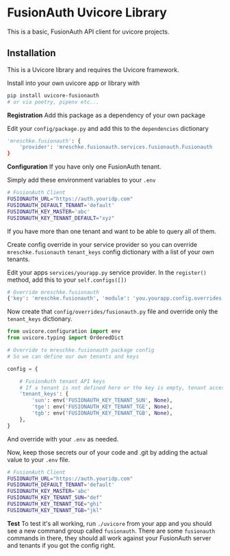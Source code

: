 # FusionAuth Uvicore Library


This is a basic, FusionAuth API client for uvicore projects.


## Installation

This is a Uvicore library and requires the Uvicore framework.

Install into your own uvicore app or library with
```bash
pip install uvicore-fusionauth
# or via poetry, pipenv etc...
```

**Registration**
Add this package as a dependency of your own package

Edit your `config/package.py` and add this to the `dependencies` dictionary
```python
'mreschke.fusionauth': {
    'provider': 'mreschke.fusionauth.services.fusionauth.Fusionauth
}
```

**Configuration**
If you have only one FusionAuth tenant.

Simply add these environment variables to your `.env`
```bash
# FusionAuth Client
FUSIONAUTH_URL="https://auth.youridp.com"
FUSIONAUTH_DEFAULT_TENANT='default'
FUSIONAUTH_KEY_MASTER='abc'
FUSIONAUTH_KEY_TENANT_DEFAULT="xyz"
```

If you have more than one tenant and want to be able to query all of them.

Create config override in your service provider so you can override `mreschke.fusionauth` `tenant_keys` config dictionary with a list of your own tenants.

Edit your apps `services/yourapp.py` service provider.  In the `register()` method, add this to your `self.configs([])`
```python
# Override mreschke.fusionauth
{'key': 'mreschke.fusionauth', 'module': 'you.yourapp.config.overrides.fusionauth.config'},
```

Now create that `config/overrides/fusionauth.py` file and override only the `tenant_keys` dictionary.
```python
from uvicore.configuration import env
from uvicore.typing import OrderedDict

# Override to mreschke.fusionauth package config
# So we can define our own tenants and keys

config = {

    # FusionAuth tenant API keys
    # If a tenant is not defined here or the key is empty, tenant access is denied
    'tenant_keys': {
        'sun': env('FUSIONAUTH_KEY_TENANT_SUN', None),
        'tge': env('FUSIONAUTH_KEY_TENANT_TGE', None),
        'tgb': env('FUSIONAUTH_KEY_TENANT_TGB', None),
    },
}
```

And override with your `.env` as needed.

Now, keep those secrets our of your code and .git by adding the actual value to your `.env` file.
```bash
# FusionAuth Client
FUSIONAUTH_URL="https://auth.youridp.com"
FUSIONAUTH_DEFAULT_TENANT='default'
FUSIONAUTH_KEY_MASTER='abc'
FUSIONAUTH_KEY_TENANT_SUN="def"
FUSIONAUTH_KEY_TENANT_TGE="ghi"
FUSIONAUTH_KEY_TENANT_TGB="jkl"
```


**Test**
To test it's all working, run `./uvicore` from your app and you should see a new command group called `fusionauth`.  There are some `fusionauth` commands in there, they should all work against your FusionAuth server and tenants if you got the config right.

